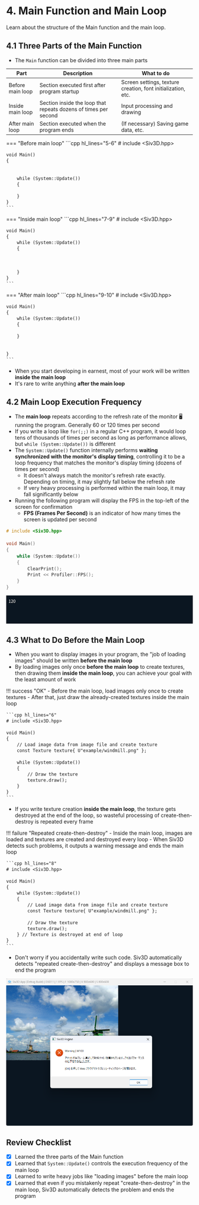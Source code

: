 # 4. Main Function and Main Loop
Learn about the structure of the Main function and the main loop.

## 4.1 Three Parts of the Main Function
- The `Main` function can be divided into three main parts

| Part | Description | What to do |
|--|--|--|
| Before main loop | Section executed first after program startup | Screen settings, texture creation, font initialization, etc. |
| Inside main loop | Section inside the loop that repeats dozens of times per second | Input processing and drawing |
| After main loop | Section executed when the program ends | (If necessary) Saving game data, etc. |

=== "Before main loop"
	```cpp hl_lines="5-6"
	# include <Siv3D.hpp>

	void Main()
	{


		while (System::Update())
		{

		}
	}
	```

=== "Inside main loop"
	```cpp hl_lines="7-9"
	# include <Siv3D.hpp>

	void Main()
	{
		while (System::Update())
		{



		}
	}
	```

=== "After main loop"
	```cpp hl_lines="9-10"
	# include <Siv3D.hpp>

	void Main()
	{
		while (System::Update())
		{

		}


	}
	```

- When you start developing in earnest, most of your work will be written **inside the main loop**
- It's rare to write anything **after the main loop**

## 4.2 Main Loop Execution Frequency
- The **main loop** repeats according to the refresh rate of the monitor 🖥️ running the program. Generally 60 or 120 times per second
- If you write a loop like `for(;;)` in a regular C++ program, it would loop tens of thousands of times per second as long as performance allows, but `while (System::Update())` is different
- The `System::Update()` function internally performs **waiting synchronized with the monitor's display timing**, controlling it to be a loop frequency that matches the monitor's display timing (dozens of times per second)
	- It doesn't always match the monitor's refresh rate exactly. Depending on timing, it may slightly fall below the refresh rate
	- If very heavy processing is performed within the main loop, it may fall significantly below
- Running the following program will display the FPS in the top-left of the screen for confirmation
	- **FPS (Frames Per Second)** is an indicator of how many times the screen is updated per second

```cpp title="Display how many times per second the main loop repeats (FPS) in the top-left of the screen"
# include <Siv3D.hpp>

void Main()
{
	while (System::Update())
	{
		ClearPrint();
		Print << Profiler::FPS();
	}
}
```

![](https://raw.githubusercontent.com/Siv3D/siv3d.site.resource/main/2025/tutorial/main/2.png)


## 4.3 What to Do Before the Main Loop
- When you want to display images in your program, the "job of loading images" should be written **before the main loop**
- By loading images only once **before the main loop** to create textures, then drawing them **inside the main loop**, you can achieve your goal with the least amount of work

!!! success "OK"
	- Before the main loop, load images only once to create textures
	- After that, just draw the already-created textures inside the main loop

	```cpp hl_lines="6"
	# include <Siv3D.hpp>

	void Main()
	{
		// Load image data from image file and create texture
		const Texture texture{ U"example/windmill.png" };

		while (System::Update())
		{
			// Draw the texture
			texture.draw();
		}
	}
	```

- If you write texture creation **inside the main loop**, the texture gets destroyed at the end of the loop, so wasteful processing of create-then-destroy is repeated every frame

!!! failure "Repeated create-then-destroy"
	- Inside the main loop, images are loaded and textures are created and destroyed every loop
	- When Siv3D detects such problems, it outputs a warning message and ends the main loop

	```cpp hl_lines="8"
	# include <Siv3D.hpp>

	void Main()
	{
		while (System::Update())
		{
			// Load image data from image file and create texture
			const Texture texture{ U"example/windmill.png" };

			// Draw the texture
			texture.draw();
		} // Texture is destroyed at end of loop
	}
	```

- Don't worry if you accidentally write such code. Siv3D automatically detects "repeated create-then-destroy" and displays a message box to end the program

![](https://raw.githubusercontent.com/Siv3D/siv3d.site.resource/main/2025/tutorial/main/3.png)


## Review Checklist
- [x] Learned the three parts of the Main function
- [x] Learned that `System::Update()` controls the execution frequency of the main loop
- [x] Learned to write heavy jobs like "loading images" before the main loop
- [x] Learned that even if you mistakenly repeat "create-then-destroy" in the main loop, Siv3D automatically detects the problem and ends the program